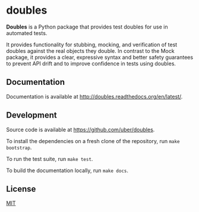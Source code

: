 # doubles

**Doubles** is a Python package that provides test doubles for use in automated tests.

It provides functionality for stubbing, mocking, and verification of test doubles against the real objects they double. In contrast to the Mock package, it provides a clear, expressive syntax and better safety guarantees to prevent API drift and to improve confidence in tests using doubles.

## Documentation

Documentation is available at http://doubles.readthedocs.org/en/latest/.

## Development

Source code is available at https://github.com/uber/doubles.

To install the dependencies on a fresh clone of the repository, run `make bootstrap`.

To run the test suite, run `make test`.

To build the documentation locally, run `make docs`.

## License

[MIT](http://opensource.org/licenses/MIT)
